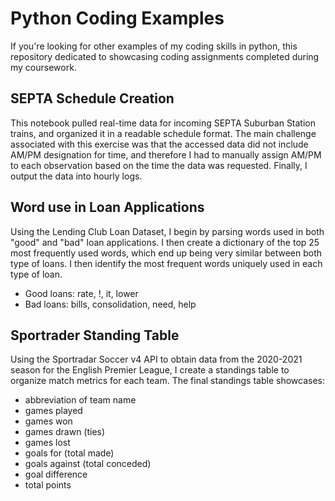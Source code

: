 # Python Coding Examples
If you're looking for other examples of my coding skills in python, this repository dedicated to showcasing coding assignments completed during my coursework.

## SEPTA Schedule Creation
This notebook pulled real-time data for incoming SEPTA Suburban Station trains, and organized it in a readable schedule format. The main challenge associated with this exercise was that the accessed data did not include AM/PM designation for time, and therefore I had to manually assign AM/PM to each observation based on the time the data was requested. Finally, I output the data into hourly logs.

## Word use in Loan Applications
Using the Lending Club Loan Dataset, I begin by parsing words used in both "good" and "bad" loan applications. I then create a dictionary of the top 25 most frequently used words, which end up being very similar between both type of loans. I then identify the most frequent words uniquely used in each type of loan.
* Good loans: rate, !, it, lower
* Bad loans: bills, consolidation, need, help

## Sportrader Standing Table
Using the Sportradar Soccer v4 API to obtain data from the 2020-2021 season for the English Premier League, I create a standings table to organize match metrics for each team. The final standings table showcases:
* abbreviation of team name
* games played
* games won
* games drawn (ties)
* games lost
* goals for (total made)
* goals against (total conceded)
* goal difference
* total points
